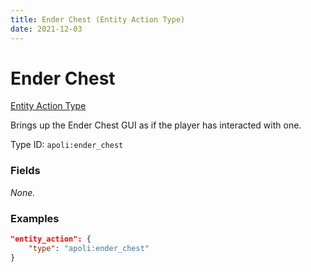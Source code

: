 ```yaml
---
title: Ender Chest (Entity Action Type)
date: 2021-12-03
---
```


# Ender Chest

[Entity Action Type](../entity_action_types.md)

Brings up the Ender Chest GUI as if the player has interacted with one.

Type ID: `apoli:ender_chest`


### Fields

_None._


### Examples

```json
"entity_action": {
    "type": "apoli:ender_chest"
}
```
